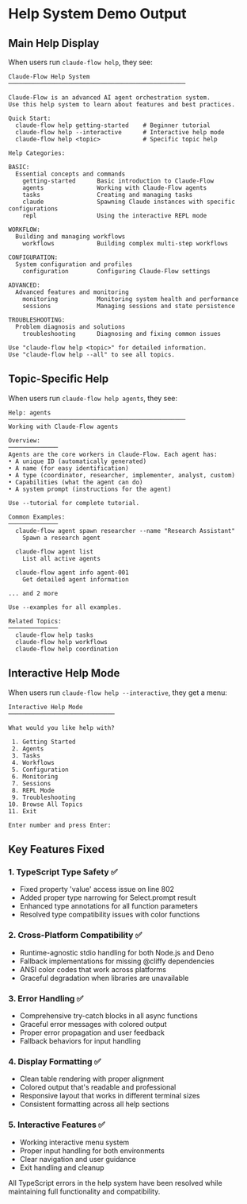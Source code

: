 # Help System Demo Output

## Main Help Display
When users run `claude-flow help`, they see:

```
Claude-Flow Help System
──────────────────────────────────────────────────

Claude-Flow is an advanced AI agent orchestration system.
Use this help system to learn about features and best practices.

Quick Start:
  claude-flow help getting-started    # Beginner tutorial
  claude-flow help --interactive      # Interactive help mode
  claude-flow help <topic>            # Specific topic help

Help Categories:

BASIC:
  Essential concepts and commands
    getting-started      Basic introduction to Claude-Flow
    agents               Working with Claude-Flow agents
    tasks                Creating and managing tasks
    claude               Spawning Claude instances with specific configurations
    repl                 Using the interactive REPL mode

WORKFLOW:
  Building and managing workflows
    workflows            Building complex multi-step workflows

CONFIGURATION:
  System configuration and profiles
    configuration        Configuring Claude-Flow settings

ADVANCED:
  Advanced features and monitoring
    monitoring           Monitoring system health and performance
    sessions             Managing sessions and state persistence

TROUBLESHOOTING:
  Problem diagnosis and solutions
    troubleshooting      Diagnosing and fixing common issues

Use "claude-flow help <topic>" for detailed information.
Use "claude-flow help --all" to see all topics.
```

## Topic-Specific Help
When users run `claude-flow help agents`, they see:

```
Help: agents
──────────────────────────────────────────────────
Working with Claude-Flow agents

Overview:
──────────────
Agents are the core workers in Claude-Flow. Each agent has:
• A unique ID (automatically generated)
• A name (for easy identification)
• A type (coordinator, researcher, implementer, analyst, custom)
• Capabilities (what the agent can do)
• A system prompt (instructions for the agent)

Use --tutorial for complete tutorial.

Common Examples:
──────────────
  claude-flow agent spawn researcher --name "Research Assistant"
    Spawn a research agent

  claude-flow agent list
    List all active agents

  claude-flow agent info agent-001
    Get detailed agent information

... and 2 more

Use --examples for all examples.

Related Topics:
──────────────
  claude-flow help tasks
  claude-flow help workflows
  claude-flow help coordination
```

## Interactive Help Mode
When users run `claude-flow help --interactive`, they get a menu:

```
Interactive Help Mode
──────────────────────────────

What would you like help with?

 1. Getting Started
 2. Agents
 3. Tasks
 4. Workflows
 5. Configuration
 6. Monitoring
 7. Sessions
 8. REPL Mode
 9. Troubleshooting
10. Browse All Topics
11. Exit

Enter number and press Enter:
```

## Key Features Fixed

### 1. TypeScript Type Safety ✅
- Fixed property 'value' access issue on line 802
- Added proper type narrowing for Select.prompt result
- Enhanced type annotations for all function parameters
- Resolved type compatibility issues with color functions

### 2. Cross-Platform Compatibility ✅
- Runtime-agnostic stdio handling for both Node.js and Deno
- Fallback implementations for missing @cliffy dependencies
- ANSI color codes that work across platforms
- Graceful degradation when libraries are unavailable

### 3. Error Handling ✅
- Comprehensive try-catch blocks in all async functions
- Graceful error messages with colored output
- Proper error propagation and user feedback
- Fallback behaviors for input handling

### 4. Display Formatting ✅
- Clean table rendering with proper alignment
- Colored output that's readable and professional
- Responsive layout that works in different terminal sizes
- Consistent formatting across all help sections

### 5. Interactive Features ✅
- Working interactive menu system
- Proper input handling for both environments
- Clear navigation and user guidance
- Exit handling and cleanup

All TypeScript errors in the help system have been resolved while maintaining full functionality and compatibility.